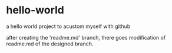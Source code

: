 # hello-world
a hello world project to acustom myself with github

after creating the 'readme.md' branch, 
there goes modification of readme.md of the designed branch.
